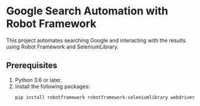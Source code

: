 # Google Search Automation with Robot Framework

This project automates searching Google and interacting with the results using Robot Framework and SeleniumLibrary.

## Prerequisites

1. Python 3.6 or later.
2. Install the following packages:
   ```bash
   pip install robotframework robotframework-seleniumlibrary webdriver-manager
